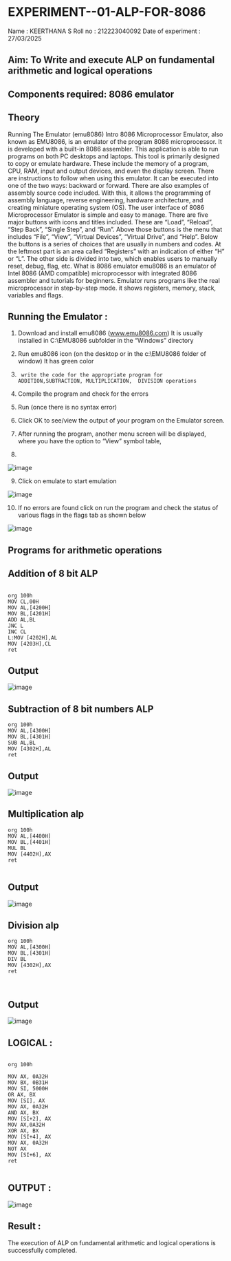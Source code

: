 # EXPERIMENT--01-ALP-FOR-8086
Name : KEERTHANA S
Roll no : 212223040092
Date of experiment : 27/03/2025





## Aim: To Write and execute ALP on fundamental arithmetic and logical operations
## Components required: 8086  emulator 
## Theory 
Running The Emulator (emu8086) Intro 8086 Microprocessor Emulator, also known as EMU8086, is an emulator of the program 8086 microprocessor. It is developed with a built-in 8086 assembler. This application is able to run programs on both PC desktops and laptops. This tool is primarily designed to copy or emulate hardware. These include the memory of a program, CPU, RAM, input and output devices, and even the display screen. There are instructions to follow when using this emulator. It can be executed into one of the two ways: backward or forward. There are also examples of assembly source code included. With this, it allows the programming of assembly language, reverse engineering, hardware architecture, and creating miniature operating system (OS). The user interface of 8086 Microprocessor Emulator is simple and easy to manage. There are five major buttons with icons and titles included. These are “Load”, “Reload”, “Step Back”, “Single Step”, and “Run”. Above those buttons is the menu that includes “File”, “View”, “Virtual Devices”, “Virtual Drive”, and “Help”. Below the buttons is a series of choices that are usually in numbers and codes. At the leftmost part is an area called “Registers” with an indication of either “H” or “L”. The other side is divided into two, which enables users to manually reset, debug, flag, etc. What is 8086 emulator emu8086 is an emulator of Intel 8086 (AMD compatible) microprocessor with integrated 8086 assembler and tutorials for beginners. Emulator runs programs like the real microprocessor in step-by-step mode. it shows registers, memory, stack, variables and flags.


 ## Running the Emulator :
1.	Download and install emu8086 (www.emu8086.com) It is usually installed in C:\EMU8086 subfolder in the “Windows” directory
2.	  Run  emu8086 icon (on the desktop or in the c:\EMU8086 folder of window) It has green color 
 
 
3.		write the code for the appropriate program for ADDITION,SUBTRACTION, MULTIPLICATION,  DIVISION operations 

4.	 Compile the program and check for the errors 
5.	Run (once there is no syntax error) 

6.	Click OK to see/view the output of your program on the Emulator screen. 


7.	After running the program, another menu screen will be displayed, where you have the option to “View” symbol table,
8.	 


![image](https://user-images.githubusercontent.com/36288975/189273263-d65baae9-4b8f-4723-afb3-c0ffa4052b04.png)











9.	Click on emulate to start emulation 








![image](https://user-images.githubusercontent.com/36288975/189273273-9bb36ec1-e2e8-4892-8d35-37707332bfdc.png)








10.	If no errors are found click on run the program and check the status of various flags in the flags tab as shown below 






![image](https://user-images.githubusercontent.com/36288975/189273277-113a2a33-4a40-4ff8-95a5-ecd3a1f504fe.png)







## Programs for arithmetic  operations

## Addition  of 8 bit ALP 
```

org 100h
MOV CL,00H
MOV AL,[4200H]
MOV BL,[4201H]
ADD AL,BL
JNC L
INC CL
L:MOV [4202H],AL
MOV [4203H],CL
ret

```


## Output  
![image](https://github.com/user-attachments/assets/95d82f9f-9c85-4c87-835d-344537c821a6)
 
## Subtraction   of 8 bit numbers  ALP 
 ```
org 100h
MOV AL,[4300H]
MOV BL,[4301H]
SUB AL,BL
MOV [4302H],AL
ret

```
## Output  
![image](https://github.com/user-attachments/assets/b570a836-f417-4528-b589-aa5bef8b1308)

## Multiplication alp 
```
org 100h
MOV AL,[4400H]
MOV BL,[4401H]
MUL BL
MOV [4402H],AX
ret


```
 ## Output  

![image](https://github.com/user-attachments/assets/00a82164-caff-49a6-8f78-e3d8169be6da)

## Division alp 
```
org 100h
MOV AL,[4300H]
MOV BL,[4301H]
DIV BL
MOV [4302H],AX
ret



```

## Output  
![image](https://github.com/user-attachments/assets/d8363b3a-7f89-41cd-a71e-9e766b427a19)

## LOGICAL :
```

org 100h
          
MOV AX, 0A32H
MOV BX, 0B31H
MOV SI, 5000H
OR AX, BX
MOV [SI], AX
MOV AX, 0A32H
AND AX, BX
MOV [SI+2], AX  
MOV AX,0A32H
XOR AX, BX
MOV [SI+4], AX
MOV AX, 0A32H
NOT AX
MOV [SI+6], AX
ret


```
## OUTPUT :
![image](https://github.com/user-attachments/assets/476f64d3-14f2-4fbe-8b91-eb7df5e99b52)

## Result :
 
The execution of ALP on fundamental arithmetic and logical operations is successfully completed.







